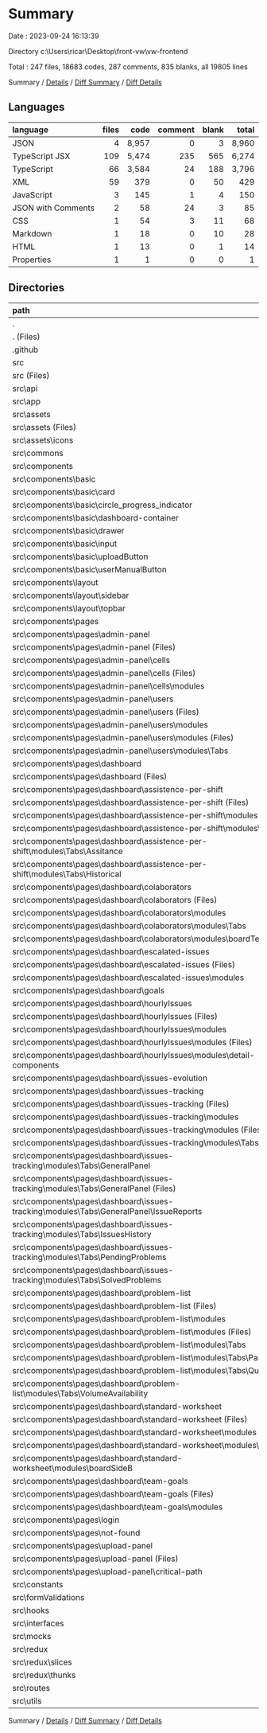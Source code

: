 # Summary

Date : 2023-09-24 16:13:39

Directory c:\\Users\\ricar\\Desktop\\front-vw\\vw-frontend

Total : 247 files,  18683 codes, 287 comments, 835 blanks, all 19805 lines

Summary / [Details](details.md) / [Diff Summary](diff.md) / [Diff Details](diff-details.md)

## Languages
| language | files | code | comment | blank | total |
| :--- | ---: | ---: | ---: | ---: | ---: |
| JSON | 4 | 8,957 | 0 | 3 | 8,960 |
| TypeScript JSX | 109 | 5,474 | 235 | 565 | 6,274 |
| TypeScript | 66 | 3,584 | 24 | 188 | 3,796 |
| XML | 59 | 379 | 0 | 50 | 429 |
| JavaScript | 3 | 145 | 1 | 4 | 150 |
| JSON with Comments | 2 | 58 | 24 | 3 | 85 |
| CSS | 1 | 54 | 3 | 11 | 68 |
| Markdown | 1 | 18 | 0 | 10 | 28 |
| HTML | 1 | 13 | 0 | 1 | 14 |
| Properties | 1 | 1 | 0 | 0 | 1 |

## Directories
| path | files | code | comment | blank | total |
| :--- | ---: | ---: | ---: | ---: | ---: |
| . | 247 | 18,683 | 287 | 835 | 19,805 |
| . (Files) | 12 | 9,201 | 25 | 14 | 9,240 |
| .github | 1 | 18 | 0 | 10 | 28 |
| src | 234 | 9,464 | 262 | 811 | 10,537 |
| src (Files) | 4 | 78 | 5 | 19 | 102 |
| src\\api | 1 | 27 | 1 | 8 | 36 |
| src\\app | 1 | 26 | 0 | 5 | 31 |
| src\\assets | 59 | 379 | 0 | 50 | 429 |
| src\\assets (Files) | 4 | 197 | 0 | 2 | 199 |
| src\\assets\\icons | 55 | 182 | 0 | 48 | 230 |
| src\\commons | 1 | 40 | 1 | 2 | 43 |
| src\\components | 105 | 5,319 | 223 | 547 | 6,089 |
| src\\components\\basic | 8 | 280 | 112 | 30 | 422 |
| src\\components\\basic\\card | 1 | 26 | 0 | 4 | 30 |
| src\\components\\basic\\circle_progress_indicator | 1 | 7 | 0 | 1 | 8 |
| src\\components\\basic\\dashboard-container | 1 | 10 | 0 | 2 | 12 |
| src\\components\\basic\\drawer | 1 | 124 | 0 | 10 | 134 |
| src\\components\\basic\\input | 2 | 65 | 112 | 6 | 183 |
| src\\components\\basic\\uploadButton | 1 | 22 | 0 | 3 | 25 |
| src\\components\\basic\\userManualButton | 1 | 26 | 0 | 4 | 30 |
| src\\components\\layout | 4 | 129 | 0 | 21 | 150 |
| src\\components\\layout\\sidebar | 3 | 91 | 0 | 15 | 106 |
| src\\components\\layout\\topbar | 1 | 38 | 0 | 6 | 44 |
| src\\components\\pages | 93 | 4,910 | 111 | 496 | 5,517 |
| src\\components\\pages\\admin-panel | 20 | 917 | 36 | 109 | 1,062 |
| src\\components\\pages\\admin-panel (Files) | 1 | 44 | 0 | 2 | 46 |
| src\\components\\pages\\admin-panel\\cells | 6 | 182 | 23 | 27 | 232 |
| src\\components\\pages\\admin-panel\\cells (Files) | 2 | 69 | 0 | 9 | 78 |
| src\\components\\pages\\admin-panel\\cells\\modules | 4 | 113 | 23 | 18 | 154 |
| src\\components\\pages\\admin-panel\\users | 13 | 691 | 13 | 80 | 784 |
| src\\components\\pages\\admin-panel\\users (Files) | 2 | 82 | 10 | 10 | 102 |
| src\\components\\pages\\admin-panel\\users\\modules | 11 | 609 | 3 | 70 | 682 |
| src\\components\\pages\\admin-panel\\users\\modules (Files) | 4 | 196 | 3 | 23 | 222 |
| src\\components\\pages\\admin-panel\\users\\modules\\Tabs | 7 | 413 | 0 | 47 | 460 |
| src\\components\\pages\\dashboard | 69 | 3,836 | 72 | 363 | 4,271 |
| src\\components\\pages\\dashboard (Files) | 1 | 135 | 0 | 7 | 142 |
| src\\components\\pages\\dashboard\\assistence-per-shift | 6 | 341 | 6 | 23 | 370 |
| src\\components\\pages\\dashboard\\assistence-per-shift (Files) | 1 | 26 | 0 | 4 | 30 |
| src\\components\\pages\\dashboard\\assistence-per-shift\\modules | 5 | 315 | 6 | 19 | 340 |
| src\\components\\pages\\dashboard\\assistence-per-shift\\modules\\Tabs | 5 | 315 | 6 | 19 | 340 |
| src\\components\\pages\\dashboard\\assistence-per-shift\\modules\\Tabs\\Assitance | 3 | 192 | 6 | 12 | 210 |
| src\\components\\pages\\dashboard\\assistence-per-shift\\modules\\Tabs\\Historical | 2 | 123 | 0 | 7 | 130 |
| src\\components\\pages\\dashboard\\colaborators | 8 | 240 | 11 | 32 | 283 |
| src\\components\\pages\\dashboard\\colaborators (Files) | 3 | 80 | 3 | 11 | 94 |
| src\\components\\pages\\dashboard\\colaborators\\modules | 5 | 160 | 8 | 21 | 189 |
| src\\components\\pages\\dashboard\\colaborators\\modules\\Tabs | 2 | 87 | 1 | 12 | 100 |
| src\\components\\pages\\dashboard\\colaborators\\modules\\boardTechnitian | 3 | 73 | 7 | 9 | 89 |
| src\\components\\pages\\dashboard\\escalated-issues | 7 | 205 | 3 | 25 | 233 |
| src\\components\\pages\\dashboard\\escalated-issues (Files) | 2 | 42 | 0 | 7 | 49 |
| src\\components\\pages\\dashboard\\escalated-issues\\modules | 5 | 163 | 3 | 18 | 184 |
| src\\components\\pages\\dashboard\\goals | 3 | 213 | 0 | 20 | 233 |
| src\\components\\pages\\dashboard\\hourlyIssues | 10 | 860 | 36 | 87 | 983 |
| src\\components\\pages\\dashboard\\hourlyIssues (Files) | 3 | 141 | 6 | 15 | 162 |
| src\\components\\pages\\dashboard\\hourlyIssues\\modules | 7 | 719 | 30 | 72 | 821 |
| src\\components\\pages\\dashboard\\hourlyIssues\\modules (Files) | 5 | 658 | 30 | 61 | 749 |
| src\\components\\pages\\dashboard\\hourlyIssues\\modules\\detail-components | 2 | 61 | 0 | 11 | 72 |
| src\\components\\pages\\dashboard\\issues-evolution | 1 | 12 | 0 | 3 | 15 |
| src\\components\\pages\\dashboard\\issues-tracking | 8 | 873 | 0 | 46 | 919 |
| src\\components\\pages\\dashboard\\issues-tracking (Files) | 1 | 39 | 0 | 5 | 44 |
| src\\components\\pages\\dashboard\\issues-tracking\\modules | 7 | 834 | 0 | 41 | 875 |
| src\\components\\pages\\dashboard\\issues-tracking\\modules (Files) | 2 | 148 | 0 | 12 | 160 |
| src\\components\\pages\\dashboard\\issues-tracking\\modules\\Tabs | 5 | 686 | 0 | 29 | 715 |
| src\\components\\pages\\dashboard\\issues-tracking\\modules\\Tabs\\GeneralPanel | 2 | 228 | 0 | 12 | 240 |
| src\\components\\pages\\dashboard\\issues-tracking\\modules\\Tabs\\GeneralPanel (Files) | 1 | 143 | 0 | 4 | 147 |
| src\\components\\pages\\dashboard\\issues-tracking\\modules\\Tabs\\GeneralPanel\\IssueReports | 1 | 85 | 0 | 8 | 93 |
| src\\components\\pages\\dashboard\\issues-tracking\\modules\\Tabs\\IssuesHistory | 1 | 170 | 0 | 6 | 176 |
| src\\components\\pages\\dashboard\\issues-tracking\\modules\\Tabs\\PendingProblems | 1 | 144 | 0 | 5 | 149 |
| src\\components\\pages\\dashboard\\issues-tracking\\modules\\Tabs\\SolvedProblems | 1 | 144 | 0 | 6 | 150 |
| src\\components\\pages\\dashboard\\problem-list | 10 | 432 | 10 | 57 | 499 |
| src\\components\\pages\\dashboard\\problem-list (Files) | 2 | 53 | 0 | 9 | 62 |
| src\\components\\pages\\dashboard\\problem-list\\modules | 8 | 379 | 10 | 48 | 437 |
| src\\components\\pages\\dashboard\\problem-list\\modules (Files) | 4 | 154 | 0 | 19 | 173 |
| src\\components\\pages\\dashboard\\problem-list\\modules\\Tabs | 4 | 225 | 10 | 29 | 264 |
| src\\components\\pages\\dashboard\\problem-list\\modules\\Tabs\\Pareto | 2 | 175 | 10 | 21 | 206 |
| src\\components\\pages\\dashboard\\problem-list\\modules\\Tabs\\Quality | 1 | 25 | 0 | 4 | 29 |
| src\\components\\pages\\dashboard\\problem-list\\modules\\Tabs\\VolumeAvailability | 1 | 25 | 0 | 4 | 29 |
| src\\components\\pages\\dashboard\\standard-worksheet | 10 | 249 | 0 | 35 | 284 |
| src\\components\\pages\\dashboard\\standard-worksheet (Files) | 3 | 38 | 0 | 10 | 48 |
| src\\components\\pages\\dashboard\\standard-worksheet\\modules | 7 | 211 | 0 | 25 | 236 |
| src\\components\\pages\\dashboard\\standard-worksheet\\modules\\Tabs | 3 | 48 | 0 | 8 | 56 |
| src\\components\\pages\\dashboard\\standard-worksheet\\modules\\boardSideB | 4 | 163 | 0 | 17 | 180 |
| src\\components\\pages\\dashboard\\team-goals | 5 | 276 | 6 | 28 | 310 |
| src\\components\\pages\\dashboard\\team-goals (Files) | 2 | 123 | 2 | 13 | 138 |
| src\\components\\pages\\dashboard\\team-goals\\modules | 3 | 153 | 4 | 15 | 172 |
| src\\components\\pages\\login | 1 | 107 | 3 | 14 | 124 |
| src\\components\\pages\\not-found | 1 | 8 | 0 | 2 | 10 |
| src\\components\\pages\\upload-panel | 2 | 42 | 0 | 8 | 50 |
| src\\components\\pages\\upload-panel (Files) | 1 | 25 | 0 | 4 | 29 |
| src\\components\\pages\\upload-panel\\critical-path | 1 | 17 | 0 | 4 | 21 |
| src\\constants | 2 | 6 | 0 | 1 | 7 |
| src\\formValidations | 1 | 54 | 0 | 3 | 57 |
| src\\hooks | 3 | 171 | 0 | 34 | 205 |
| src\\interfaces | 11 | 119 | 0 | 11 | 130 |
| src\\mocks | 33 | 2,587 | 12 | 49 | 2,648 |
| src\\redux | 7 | 427 | 5 | 40 | 472 |
| src\\redux\\slices | 4 | 240 | 4 | 26 | 270 |
| src\\redux\\thunks | 3 | 187 | 1 | 14 | 202 |
| src\\routes | 3 | 156 | 14 | 17 | 187 |
| src\\utils | 3 | 75 | 1 | 25 | 101 |

Summary / [Details](details.md) / [Diff Summary](diff.md) / [Diff Details](diff-details.md)